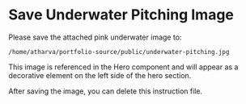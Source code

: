 # Save Underwater Pitching Image

Please save the attached pink underwater image to:

```
/home/atharva/portfolio-source/public/underwater-pitching.jpg
```

This image is referenced in the Hero component and will appear as a decorative element on the left side of the hero section.

After saving the image, you can delete this instruction file.
